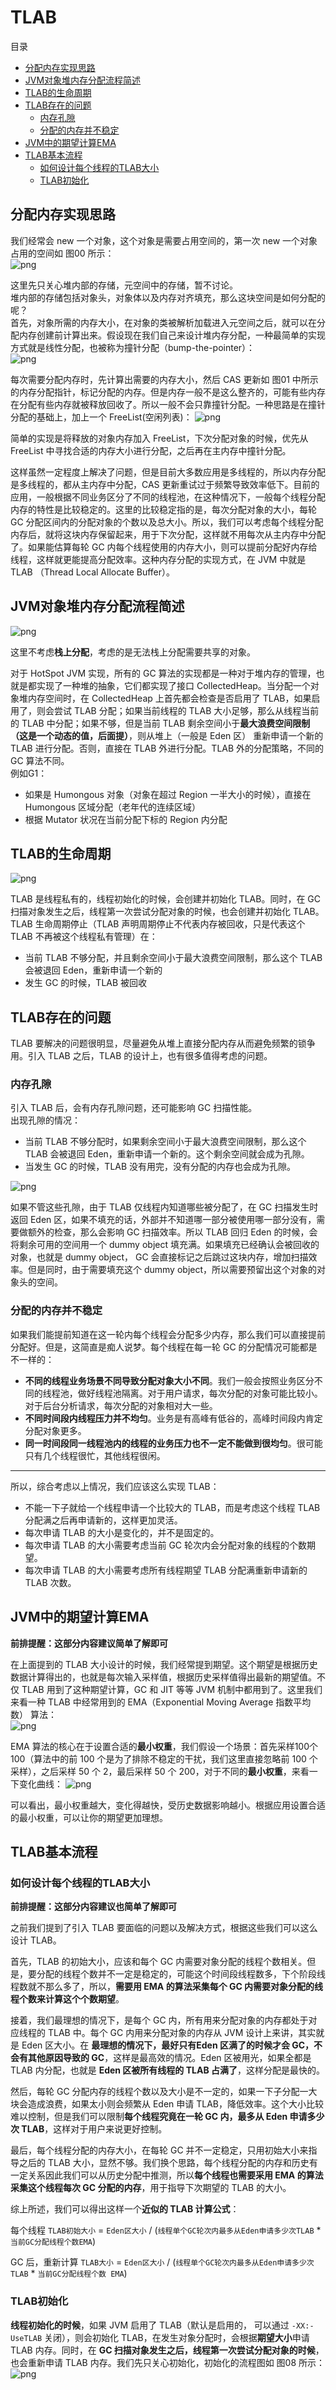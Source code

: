 # TLAB

目录
+ [分配内存实现思路](#分配内存实现思路)
+ [JVM对象堆内存分配流程简述](#JVM对象堆内存分配流程简述)
+ [TLAB的生命周期](#TLAB的生命周期)
+ [TLAB存在的问题](#TLAB存在的问题)
   - [内存孔隙](#内存孔隙)
   - [分配的内存并不稳定](#分配的内存并不稳定)
+ [JVM中的期望计算EMA](#JVM中的期望计算EMA)
+ [TLAB基本流程](#TLAB基本流程)
   - [如何设计每个线程的TLAB大小](#如何设计每个线程的TLAB大小)
   - [TLAB初始化](#TLAB初始化)

## 分配内存实现思路
我们经常会 new 一个对象，这个对象是需要占用空间的，第一次 new 一个对象占用的空间如 图00 所示：  
![png](images/TLAB-图00.png)

这里先只关心堆内部的存储，元空间中的存储，暂不讨论。  
堆内部的存储包括对象头，对象体以及内存对齐填充，那么这块空间是如何分配的呢？  
首先，对象所需的内存大小，在对象的类被解析加载进入元空间之后，就可以在分配内存创建前计算出来。假设现在我们自己来设计堆内存分配，一种最简单的实现方式就是线性分配，也被称为撞针分配（bump-the-pointer）：  
![png](images/TLAB-图01.png)  

每次需要分配内存时，先计算出需要的内存大小，然后 CAS 更新如 图01 中所示的内存分配指针，标记分配的内存。但是内存一般不是这么整齐的，可能有些内存在分配有些内存就被释放回收了。所以一般不会只靠撞针分配。一种思路是在撞针分配的基础上，加上一个 FreeList(空闲列表)：
![png](images/TLAB-图02.png)

简单的实现是将释放的对象内存加入 FreeList，下次分配对象的时候，优先从 FreeList 中寻找合适的内存大小进行分配，之后再在主内存中撞针分配。

这样虽然一定程度上解决了问题，但是目前大多数应用是多线程的，所以内存分配是多线程的，都从主内存中分配，CAS 更新重试过于频繁导致效率低下。目前的应用，一般根据不同业务区分了不同的线程池，在这种情况下，一般每个线程分配内存的特性是比较稳定的。这里的比较稳定指的是，每次分配对象的大小，每轮 GC 分配区间内的分配对象的个数以及总大小。所以，我们可以考虑每个线程分配内存后，就将这块内存保留起来，用于下次分配，这样就不用每次从主内存中分配了。如果能估算每轮 GC 内每个线程使用的内存大小，则可以提前分配好内存给线程，这样就更能提高分配效率。这种内存分配的实现方式，在 JVM 中就是 TLAB （Thread Local Allocate Buffer）。

## JVM对象堆内存分配流程简述
![png](images/TLAB-图03.png)  

这里不考虑**栈上分配**，考虑的是无法栈上分配需要共享的对象。

对于 HotSpot JVM 实现，所有的 GC 算法的实现都是一种对于堆内存的管理，也就是都实现了一种堆的抽象，它们都实现了接口 CollectedHeap。当分配一个对象堆内存空间时，在 CollectedHeap 上首先都会检查是否启用了 TLAB，如果启用了，则会尝试 TLAB 分配；如果当前线程的 TLAB 大小足够，那么从线程当前的 TLAB 中分配；如果不够，但是当前 TLAB 剩余空间小于**最大浪费空间限制（这是一个动态的值，后面提）**，则从堆上（一般是 Eden 区） 重新申请一个新的 TLAB 进行分配。否则，直接在 TLAB 外进行分配。TLAB 外的分配策略，不同的 GC 算法不同。  
例如G1：
- 如果是 Humongous 对象（对象在超过 Region 一半大小的时候），直接在 Humongous 区域分配（老年代的连续区域）
- 根据 Mutator 状况在当前分配下标的 Region 内分配

## TLAB的生命周期
![png](images/TLAB-图04.png)

TLAB 是线程私有的，线程初始化的时候，会创建并初始化 TLAB。同时，在 GC 扫描对象发生之后，线程第一次尝试分配对象的时候，也会创建并初始化 TLAB。 TLAB 生命周期停止（TLAB 声明周期停止不代表内存被回收，只是代表这个 TLAB 不再被这个线程私有管理）在：
- 当前 TLAB 不够分配，并且剩余空间小于最大浪费空间限制，那么这个 TLAB 会被退回 Eden，重新申请一个新的
- 发生 GC 的时候，TLAB 被回收

## TLAB存在的问题
TLAB 要解决的问题很明显，尽量避免从堆上直接分配内存从而避免频繁的锁争用。引入 TLAB 之后，TLAB 的设计上，也有很多值得考虑的问题。

### 内存孔隙
引入 TLAB 后，会有内存孔隙问题，还可能影响 GC 扫描性能。  
出现孔隙的情况：
- 当前 TLAB 不够分配时，如果剩余空间小于最大浪费空间限制，那么这个 TLAB 会被退回 Eden，重新申请一个新的。这个剩余空间就会成为孔隙。
- 当发生 GC 的时候，TLAB 没有用完，没有分配的内存也会成为孔隙。

![png](images/TLBA-图05.png)

如果不管这些孔隙，由于 TLAB 仅线程内知道哪些被分配了，在 GC 扫描发生时返回 Eden 区，如果不填充的话，外部并不知道哪一部分被使用哪一部分没有，需要做额外的检查，那么会影响 GC 扫描效率。所以 TLAB 回归 Eden 的时候，会将剩余可用的空间用一个 dummy object 填充满。如果填充已经确认会被回收的对象，也就是 dummy object， GC 会直接标记之后跳过这块内存，增加扫描效率。但是同时，由于需要填充这个 dummy object，所以需要预留出这个对象的对象头的空间。

### 分配的内存并不稳定
如果我们能提前知道在这一轮内每个线程会分配多少内存，那么我们可以直接提前分配好。但是，这简直是痴人说梦。每个线程在每一轮 GC 的分配情况可能都是不一样的：
- **不同的线程业务场景不同导致分配对象大小不同**。我们一般会按照业务区分不同的线程池，做好线程池隔离。对于用户请求，每次分配的对象可能比较小。对于后台分析请求，每次分配的对象相对大一些。
- **不同时间段内线程压力并不均匀**。业务是有高峰有低谷的，高峰时间段内肯定分配对象更多。
- **同一时间段同一线程池内的线程的业务压力也不一定不能做到很均匀**。很可能只有几个线程很忙，其他线程很闲。

---

所以，综合考虑以上情况，我们应该这么实现 TLAB：
- 不能一下子就给一个线程申请一个比较大的 TLAB，而是考虑这个线程 TLAB 分配满之后再申请新的，这样更加灵活。
- 每次申请 TLAB 的大小是变化的，并不是固定的。
- 每次申请 TLAB 的大小需要考虑当前 GC 轮次内会分配对象的线程的个数期望。
- 每次申请 TLAB 的大小需要考虑所有线程期望 TLAB 分配满重新申请新的 TLAB 次数。

## JVM中的期望计算EMA
**前排提醒：这部分内容建议简单了解即可**  

在上面提到的 TLAB 大小设计的时候，我们经常提到期望。这个期望是根据历史数据计算得出的，也就是每次输入采样值，根据历史采样值得出最新的期望值。不仅 TLAB 用到了这种期望计算，GC 和 JIT 等等 JVM 机制中都用到了。这里我们来看一种 TLAB 中经常用到的 EMA（Exponential Moving Average 指数平均数） 算法：  
![png](images/TLAB-图06.png)

EMA 算法的核心在于设置合适的**最小权重**，我们假设一个场景：首先采样100个 100（算法中的前 100 个是为了排除不稳定的干扰，我们这里直接忽略前 100 个采样），之后采样 50 个 2，最后采样 50 个 200，对于不同的**最小权重**，来看一下变化曲线：
![png](images/TLAB-图07.png)

可以看出，最小权重越大，变化得越快，受历史数据影响越小。根据应用设置合适的最小权重，可以让你的期望更加理想。

## TLAB基本流程
### 如何设计每个线程的TLAB大小
**前排提醒：这部分内容建议也简单了解即可**

之前我们提到了引入 TLAB 要面临的问题以及解决方式，根据这些我们可以这么设计 TLAB。

首先，TLAB 的初始大小，应该和每个 GC 内需要对象分配的线程个数相关。但是，要分配的线程个数并不一定是稳定的，可能这个时间段线程数多，下个阶段线程数就不那么多了，所以，**需要用 EMA 的算法采集每个 GC 内需要对象分配的线程个数来计算这个个数期望**。

接着，我们最理想的情况下，是每个 GC 内，所有用来分配对象的内存都处于对应线程的 TLAB 中。每个 GC 内用来分配对象的内存从 JVM 设计上来讲，其实就是 Eden 区大小。在 **最理想的情况下，最好只有Eden 区满了的时候才会 GC，不会有其他原因导致的 GC**，这样是最高效的情况。Eden 区被用光，如果全都是 TLAB 内分配，也就是 **Eden 区被所有线程的 TLAB 占满了**，这样分配是最快的。

然后，每轮 GC 分配内存的线程个数以及大小是不一定的，如果一下子分配一大块会造成浪费，如果太小则会频繁从 Eden 申请 TLAB，降低效率。这个大小比较难以控制，但是我们可以限制**每个线程究竟在一轮 GC 内，最多从 Eden 申请多少次 TLAB**，这样对于用户来说更好控制。

最后，每个线程分配的内存大小，在每轮 GC 并不一定稳定，只用初始大小来指导之后的 TLAB 大小，显然不够。我们换个思路，每个线程分配的内存和历史有一定关系因此我们可以从历史分配中推测，所以**每个线程也需要采用 EMA 的算法采集这个线程每次 GC 分配的内存**，用于指导下次期望的 TLAB 的大小。

综上所述，我们可以得出这样一个**近似的 TLAB 计算公式**：  

每个线程 `TLAB初始大小` = `Eden区大小` / (`线程单个GC轮次内最多从Eden申请多少次TLAB` * `当前GC分配线程个数EMA`)

GC 后，重新计算 `TLAB大小` = `Eden区大小` / (`线程单个GC轮次内最多从Eden申请多少次TLAB` * `当前GC分配线程个数 EMA`)

### TLAB初始化
**线程初始化的时候**，如果 JVM 启用了 TLAB（默认是启用的， 可以通过 `-XX:-UseTLAB` 关闭），则会初始化 TLAB，在发生对象分配时，会根据**期望大小**申请 TLAB 内存。同时，在 **GC 扫描对象发生之后，线程第一次尝试分配对象的时候**，也会重新申请 TLAB 内存。我们先只关心初始化，初始化的流程图如 图08 所示：  
![png](images/TLAB-图08.png)





